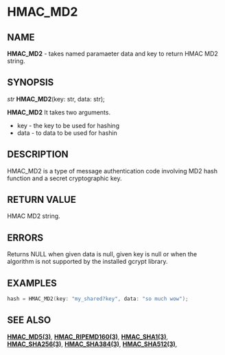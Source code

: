 # HMAC_MD2

## NAME

**HMAC_MD2** - takes named paramaeter data and key to return HMAC MD2 string.
## SYNOPSIS

*str* **HMAC_MD2**(key: str, data: str);

**HMAC_MD2** It takes two arguments.

- key - the key to be used for hashing
- data - to data to be used for hashin

## DESCRIPTION

HMAC_MD2 is a type of message authentication code involving MD2 hash function and a secret cryptographic key.


## RETURN VALUE

HMAC MD2 string.

## ERRORS

Returns NULL when given data is null, given key is null or when the algorithm is not supported by the installed gcrypt library.

## EXAMPLES

```cpp
hash = HMAC_MD2(key: "my_shared?key", data: "so much wow");
```

## SEE ALSO

**[HMAC_MD5(3)](HMAC_MD5.md)**,
**[HMAC_RIPEMD160(3)](HMAC_RIPEMD160.md)**,
**[HMAC_SHA1(3)](HMAC_SHA1.md)**,
**[HMAC_SHA256(3)](HMAC_SHA256.md)**,
**[HMAC_SHA384(3)](HMAC_SHA384.md)**,
**[HMAC_SHA512(3)](HMAC_SHA512.md)**,
